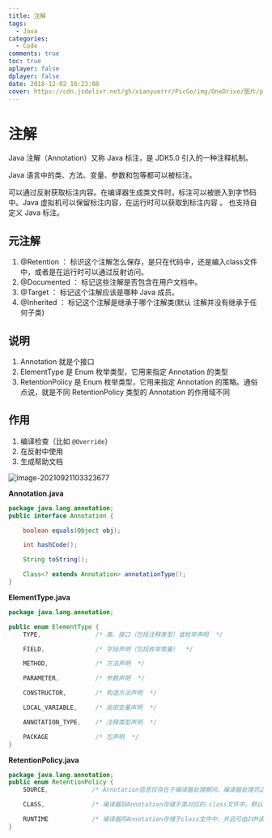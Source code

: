 ```yaml
---
title: 注解
tags:
  - Java
categories:
  - Code
comments: true
toc: true
aplayer: false
dplayer: false
date: 2018-12-02 16:23:08
cover: https://cdn.jsdelivr.net/gh/xianyuerrr/PicGo/img/OneDrive/图片/pixiv/62505717_p0.jpg
---
```

# 注解

Java 注解（Annotation）又称 Java 标注，是 JDK5.0 引入的一种注释机制。

Java 语言中的类、方法、变量、参数和包等都可以被标注。

可以通过反射获取标注内容。在编译器生成类文件时，标注可以被嵌入到字节码中。Java 虚拟机可以保留标注内容，在运行时可以获取到标注内容 。 也支持自定义 Java 标注。

## 元注解

1. @Retention ： 标识这个注解怎么保存，是只在代码中，还是编入class文件中，或者是在运行时可以通过反射访问。
2. @Documented ： 标记这些注解是否包含在用户文档中。
3. @Target ： 标记这个注解应该是哪种 Java 成员。
4. @Inherited ： 标记这个注解是继承于哪个注解类(默认 注解并没有继承于任何子类)

## 说明

1. Annotation 就是个接口
2. ElementType 是 Enum 枚举类型，它用来指定 Annotation 的类型
3. RetentionPolicy 是 Enum 枚举类型，它用来指定 Annotation 的策略。通俗点说，就是不同 RetentionPolicy 类型的 Annotation 的作用域不同



## 作用

1. 编译检查（比如 `@Override`）
2. 在反射中使用
3. 生成帮助文档



![image-20210921103323677](https://raw.githubusercontent.com/xianyuerrr/PicGo/main/img/20210921103330.png)



**Annotation.java**

```java
package java.lang.annotation;
public interface Annotation {

    boolean equals(Object obj);

    int hashCode();

    String toString();

    Class<? extends Annotation> annotationType();
}
```

**ElementType.java**

```java
package java.lang.annotation;

public enum ElementType {
    TYPE,               /* 类、接口（包括注释类型）或枚举声明  */

    FIELD,              /* 字段声明（包括枚举常量）  */

    METHOD,             /* 方法声明  */

    PARAMETER,          /* 参数声明  */

    CONSTRUCTOR,        /* 构造方法声明  */

    LOCAL_VARIABLE,     /* 局部变量声明  */

    ANNOTATION_TYPE,    /* 注释类型声明  */

    PACKAGE             /* 包声明  */
}
```



**RetentionPolicy.java**

```java
package java.lang.annotation;
public enum RetentionPolicy {
    SOURCE,            /* Annotation信息仅存在于编译器处理期间，编译器处理完之后就没有该Annotation信息了  */

    CLASS,             /* 编译器将Annotation存储于类对应的.class文件中。默认行为  */

    RUNTIME            /* 编译器将Annotation存储于class文件中，并且可由JVM读入 */
}
```

